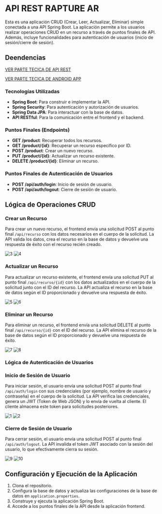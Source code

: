 # API REST RAPTURE AR

Esta es una aplicación CRUD (Crear, Leer, Actualizar, Eliminar) simple conectada a una API Spring Boot. La aplicación permite a los usuarios realizar operaciones CRUD en un recurso a través de puntos finales de API. Además, incluye funcionalidades para autenticación de usuarios (inicio de sesión/cierre de sesión).

## Deendencias

[VER PARTE TECICA DE API REST](https://github.com/eXdesy/ApiRestRaptureAR/blob/master/arrapture/readme.md)

[VER PARTE TECICA DE ANDROID APP](https://github.com/eXdesy/ApiRestRaptureAR/blob/master/ProyectoMutimedia/readme.md)

### Tecnologías Utilizadas

- **Spring Boot**: Para construir e implementar la API.
- **Spring Security**: Para autenticación y autorización de usuarios.
- **Spring Data JPA**: Para interactuar con la base de datos.
- **API RESTful**: Para la comunicación entre el frontend y el backend.

### Puntos Finales (Endpoints)

- **GET /product**: Recuperar todos los recursos.
- **GET /product/{id}**: Recuperar un recurso específico por ID.
- **POST /product**: Crear un nuevo recurso.
- **PUT /product/{id}**: Actualizar un recurso existente.
- **DELETE /product/{id}**: Eliminar un recurso.

### Puntos Finales de Autenticación de Usuarios

- **POST /api/auth/login**: Inicio de sesión de usuario.
- **POST /api/auth/logout**: Cierre de sesión de usuario.

## Lógica de Operaciones CRUD

### Crear un Recurso
Para crear un nuevo recurso, el frontend envía una solicitud POST al punto final `/api/recurso` con los datos necesarios en el cuerpo de la solicitud. La API valida los datos, crea el recurso en la base de datos y devuelve una respuesta de éxito con el recurso recién creado.

![3](https://github.com/eXdesy/ApiRestRaptureAR/blob/master/img/3.jpg)
![4](https://github.com/eXdesy/ApiRestRaptureAR/blob/master/img/4.jpg)

### Actualizar un Recurso
Para actualizar un recurso existente, el frontend envía una solicitud PUT al punto final `/api/recurso/{id}` con los datos actualizados en el cuerpo de la solicitud junto con el ID del recurso. La API actualiza el recurso en la base de datos según el ID proporcionado y devuelve una respuesta de éxito.

![5](https://github.com/eXdesy/ApiRestRaptureAR/blob/master/img/5.jpg)
![6](https://github.com/eXdesy/ApiRestRaptureAR/blob/master/img/6.jpg)

### Eliminar un Recurso
Para eliminar un recurso, el frontend envía una solicitud DELETE al punto final `/api/recurso/{id}` con el ID del recurso. La API elimina el recurso de la base de datos según el ID proporcionado y devuelve una respuesta de éxito.

![7](https://github.com/eXdesy/ApiRestRaptureAR/blob/master/img/7.jpg)
![8](https://github.com/eXdesy/ApiRestRaptureAR/blob/master/img/8.jpg)

### Lógica de Autenticación de Usuarios

### Inicio de Sesión de Usuario
Para iniciar sesión, el usuario envía una solicitud POST al punto final `/api/auth/login` con sus credenciales (por ejemplo, nombre de usuario y contraseña) en el cuerpo de la solicitud. La API verifica las credenciales, genera un JWT (Token de Web JSON) y lo envía de vuelta al cliente. El cliente almacena este token para solicitudes posteriores.

![1](https://github.com/eXdesy/ApiRestRaptureAR/blob/master/img/1.jpg)
![2](https://github.com/eXdesy/ApiRestRaptureAR/blob/master/img/2.jpg)

### Cierre de Sesión de Usuario
Para cerrar sesión, el usuario envía una solicitud POST al punto final `/api/auth/logout`. La API invalida el token JWT asociado con la sesión del usuario, lo que efectivamente cierra su sesión.

![9](https://github.com/eXdesy/ApiRestRaptureAR/blob/master/img/9.jpg)
![10](https://github.com/eXdesy/ApiRestRaptureAR/blob/master/img/10.jpg)

## Configuración y Ejecución de la Aplicación

1. Clona el repositorio.
2. Configura la base de datos y actualiza las configuraciones de la base de datos en `application.properties`.
3. Construye y ejecuta la aplicación Spring Boot.
4. Accede a los puntos finales de la API desde la aplicación frontend.



